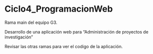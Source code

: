 # Ciclo4_ProgramacionWeb

Rama main del equipo G3. 

Desarrollo de una aplicación web para “Administración de proyectos de investigación”

Revisar las otras ramas para ver el codigo de la aplicación. 